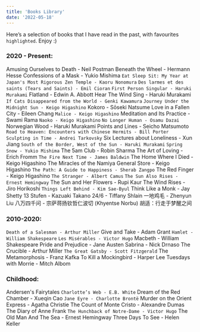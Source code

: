 ```yaml
---
title: 'Books Library'
date: '2022-05-18'
---
```


Here’s a selection of books that I have read in the past, with favourites `highlighted`. Enjoy :) 

### 2020 - Present: 
Amusing Ourselves to Death - Neil Postman
Beneath the Wheel - Hermann Hesse
Confessions of a Mask - Yukio Mishima
`Eat Sleep Sit: My Year at Japan's Most Rigorous Zen Temple - Kaoru Nonomura`
`Des larmes et des saints (Tears and Saints) - Emil Cioran`
`First Person Singular - Haruki Murakami`
Flatland - Edwin A. Abbott
Hear The Wind Sing - Haruki Murakami
`If Cats Disappeared from the World - Genki Kawamura`
`Journey Under the Midnight Sun - Keigo Higashino`
Kokoro - Sōseki Natsume
Love in a Fallen City - Eileen Chang
`Malice - Keigo Higashino`
Meditation and Its Practice - Swami Rama
`Naoko - Keigo Higashino`
`No Longer Human - Osamu Dazai`
Norwegian Wood - Haruki Murakami
Points and Lines - Seicho Matsumoto
`Road to Heaven: Encounters with Chinese Hermits - Bill Porter`
`Sculpting in Time - Andrei Tarkovsky`
Six Lectures about Loneliness - Xun Jiang
`South of the Border, West of the Sun - Haruki Murakami`
`Spring Snow - Yukio Mishima`
The 5am Club - Robin Sharma
The Art of Loving - Erich Fromm
`The Fire Next Time - James Baldwin`
The Home Where I Died - Keigo Higashino
The Miracles of the Namiya General Store - Keigo Higashino
`The Path: A Guide to Happiness - Sherab Zangpo`
The Red Finger - Keigo Higashino
`The Stranger - Albert Camus`
`The Sun Also Rises - Ernest Hemingway`
The Sun and Her Flowers - Rupi Kaur
The Wind Rises - Jiro Horikoshi 
`Things Left Behind - Kim Sae-Byul`
Think Like a Monk - Jay Shetty
13 Stufen - Kazuaki Takano
24/6 - Tiffany Shlain
一地鸡毛 - Zhenyun Liu
八万四千问 - 宗萨蒋扬钦哲仁波切 (Khyentse Norbu)
胡适：行走于梦醒之间

### 2010-2020:
`Death of a Salesman - Arthur Miller`
Give and Take - Adam Grant
`Hamlet - William Shakespeare`
`Les Misérables - Victor Hugo`
Macbeth - William Shakespeare
Pride and Prejudice - Jane Austen
Sabrina - Nick Drnaso
The Crucible - Arthur Miller
`The Great Gatsby - Scott Fitzgerald`
The Metamorphosis - Franz Kafka
To Kill a Mockingbird - Harper Lee
Tuesdays with Morrie - Mitch Albom


### Childhood: 
Andersen's Fairytales
`Charlotte’s Web - E.B. White`
Dream of the Red Chamber - Xueqin Cao
`Jane Eyre - Charlotte Brontë`
Murder on the Orient Express - Agatha Christie
The Count of Monte Cristo - Alexandre Dumas
The Diary of Anne Frank 
`The Hunchback of Notre-Dame - Victor Hugo`
The Old Man And The Sea - Ernest Hemingway
Three Days To See - Helen Keller

